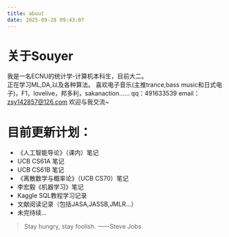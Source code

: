 ```yaml
---
title: about
date: 2025-09-28 09:43:07
---
```

# 关于Souyer
我是一名ECNU的统计学-计算机本科生，目前大二。   
正在学习ML,DA,以及各种算法。
喜欢电子音乐(主推trance,bass music和日式电子)，F1，lovelive，邦多利，sakanaction……
qq：491633539
email：zsy142857@126.com
欢迎与我交流~

# 目前更新计划：
  + 《人工智能导论》（课内）笔记
  + UCB CS61A 笔记
  + UCB CS61B 笔记
  + 《离散数学与概率论》（UCB CS70）笔记
  + 李宏毅《机器学习》笔记
  + Kaggle SQL教程学习记录
  + 文献阅读记录（包括JASA,JASSB,JMLR...）
  + 未完待续...

> Stay hungry, stay foolish.  ——Steve Jobs